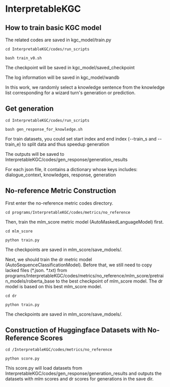 # InterpretableKGC

## How to train basic KGC model

The related codes are saved in kgc_model/train.py

```
cd InterpretableKGC/codes/run_scripts

bash train_v0.sh
```

The checkpoint will be saved in kgc_model/saved_checkpoint

The log information will be saved in kgc_model/wandb

In this work, we randomly select a knowledge sentence from the knowledge list corresponding for a wizard turn's generation or prediction.

## Get generation

```
cd InterpretableKGC/codes/run_scripts

bash gen_response_for_knowledge.sh
```

For train datasets, you could set start index and end index (--train_s and --train_e) to split data and thus speedup generation

The outputs will be saved to InterpretableKGC/codes/gen_response/generation_results

For each json file, it contains a dictionary whose keys includes: dialogue_context, knowledges, response, generation

## No-reference Metric Construction

First enter the no-reference metric codes directory.

```
cd programs/InterpretableKGC/codes/metrics/no_reference
```

Then, train the mlm_score metric model (AutoMaskedLanguageModel) first.

```
cd mlm_score 

python train.py
```
The checkpoints are saved in mlm_score/save_mdoels/.

Next, we should train the dr metric model (AutoSequenceClassificationModel). Before that, we still need to copy lacked files (*.json. *.txt) from programs/InterpretableKGC/codes/metrics/no_reference/mlm_score/pretrain_models/roberta_base to the best checkpoint of mlm_score model. The dr model is based on this best mlm_score model.

```
cd dr

python train.py
```

The checkpoints are saved in mlm_score/save_mdoels/.

## Construction of Huggingface Datasets with No-Reference Scores

```
cd /InterpretableKGC/codes/metrics/no_reference

python score.py
```

This score.py will load datasets from InterpretableKGC/codes/gen_response/generation_results and outputs the datasets with mlm scores and dr scores for generations in the save dir.



